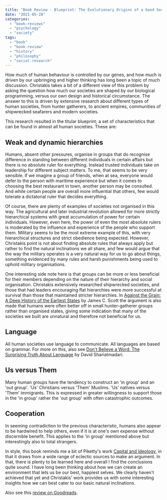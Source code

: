 ```yaml
---
title: "Book Review - Blueprint: The Evolutionary Origins of a Good Society"
date: "2021-05-28"
categories: 
  - "book-reviews"
  - "psychology"
  - "society"
tags: 
  - "book"
  - "book-review"
  - "history"
  - "philosophy"
  - "social-research"
---
```


How much of human behaviour is controlled by our genes, and how much is driven by our upbringing and higher thinking has long been a topic of much discussion. Christakis takes a bit of a different view of this problem by asking the question how much our societies are shaped by our biological programming, versus our own design and historical circumstance. The answer to this is driven by extensive research about different types of human societies, from hunter gatherers, to ancient empires, communities of shipwrecked seafarers and modern societies.

This research resulted in the titular blueprint; a set of characteristics that can be found in almost all human societies. These are:

## Weak and dynamic hierarchies

Humans, absent other pressures, organise in groups that do recognise difference in standing between different individuals in certain affairs but there is no absolute ruler for everything. Instead trusted individuals take on leadership for different subject matters. To me, that seems to be very sensible. If we imagine a group of friends, when at sea, everyone would defer to the person with maritime experience but when it comes to choosing the best restaurant in town, another person may be consulted. And while certain people are overall more influential that others, few would tolerate a dictatorial ruler that decides everything.

Of course, there are plenty of examples of societies not organised in this way. The agricultural and later industrial revolution allowed for more strictly hierarchical systems with great accumulation of power for certain individuals. However, even here, the power of even the most absolute rulers is moderated by the influence and experience of the people who support them. Military seems to be the most extreme example of this, with very hierarchical structures and strict obedience being expected. However, Christakis point is not about finding absolute rules that always apply but rather to find the natural inclinations we all share, and few would argue that the way the military operates is a very natural way for us to go about things, something evidenced by many rules and harsh punishments being used to uphold military organisations.

One interesting side note here is that groups can be more or less beneficial for their members depending on the nature of their hierarchy and social organisation. Christakis extensively researched shipwrecked societies, and those that had leaders encouraging flat hierarchies were more successful at survival than those that maintained stricter hierarchies. In [Against the Grain: A Deep History of the Earliest States](https://www.goodreads.com/review/show/2426433416) by James C. Scott the argument is also made that humans were often better off in small hunter-gatherer groups rather than organised states, giving some indication that many of the societies we built are unnatural and therefore not beneficial for us.

## Language

All human societies use language to communicate. All languages are based on grammar. For more on this, also see [Don't Believe a Word: The Surprising Truth About Language](https://www.goodreads.com/review/show/3619587298) by David Shariatmadari.

## Us versus Them

Many human groups have the tendency to construct an 'in group' and an 'out group'. 'Us' Christians versus 'Them' Muslims. 'Us' natives versus 'Them' immigrants. This is expressed in greater willingness to support those in the 'in group' rather the 'out group' with often catastrophic outcomes.

## Cooperation

In seeming contradiction to the previous characteristic, humans also appear to be hardwired to help others, even if it is at one's own expense without discernible benefit. This applies to the 'in group' mentioned above but interestingly also to total strangers.

In style, this book reminds me a bit of Piketty's work [Capital and Ideology](https://www.goodreads.com/review/show/3619591547), in that it draws from a wide range of eclectic sources to make an argument. In that, there is plenty to be learned here and overall I find the conclusions quite sound. I have long been thinking about how we can create an environment that lets us be our best, happiest selves. We clearly haven't achieved that yet and Christakis' work provides us with some interesting insights how we can best cater to our basic natural inclinations.

Also see this [review on Goodreads](https://www.goodreads.com/review/show/4027613442).

